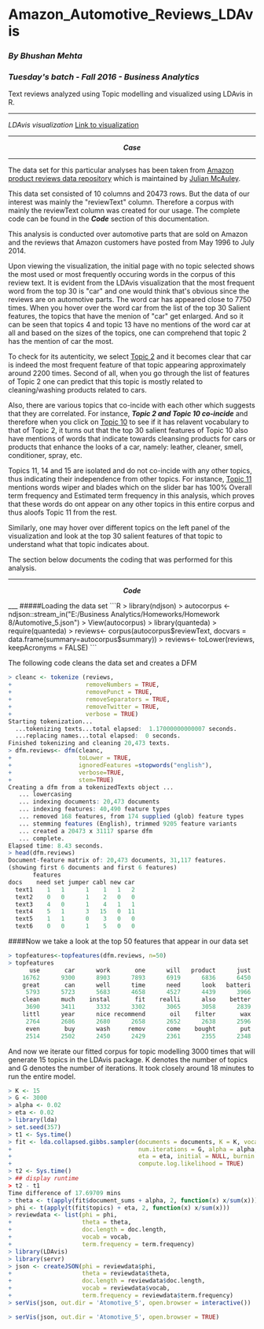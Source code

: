 # Amazon_Automotive_Reviews_LDAvis
### *By Bhushan Mehta*
### *Tuesday's batch - Fall 2016 - Business Analytics*
Text reviews analyzed using Topic modelling and visualized using LDAvis in R.

---
*LDAvis visualization*
[Link to visualization](https://rawgit.com/mbhushan909/Amazon_Automotive_Reviews_LDAvis/master/Atomotive_5/index.html#topic=0&lambda=0.5&term=)

___

<p align="center"> <b><i>Case</b></i></p>

___
The data set for this particular analyses has been taken from [Amazon product reviews data repository](http://jmcauley.ucsd.edu/data/amazon/) which is maintained by [Julian McAuley](http://cseweb.ucsd.edu/~jmcauley/).

This data set consisted of 10 columns and 20473 rows. But the data of our interest was mainly the "reviewText" column. Therefore a corpus with mainly the reviewText column was created for our usage. The complete code can be found in the <b><i>Code</b></i> section of this documentation.

This analysis is conducted over automotive parts that are sold on Amazon and the reviews that Amazon customers have posted from May 1996 to July 2014. 

Upon viewing the visualization, the initial page with no topic selected shows the most used or most frequently occuring words in the corpus of this review text. It is evident from the LDAvis visualization that the most frequent word from the top 30 is "car" and one would think that's obvious since the reviews are on automotive parts. The word car has appeared close to 7750 times. When you hover over the word car from the list of the top 30 Salient features, the topics that have the menion of "car" get enlarged. And so it can be seen that topics 4 and topic 13 have no mentions of the word car at all and based on the sizes of the topics, one can comprehend that topic 2 has the mention of car the most. 

To check for its autenticity, we select [Topic 2](https://rawgit.com/mbhushan909/Amazon_Automotive_Reviews_LDAvis/master/Atomotive_5/index.html#topic=2&lambda=0.5&term=) and it becomes clear that car is indeed the most frequent feature of that topic appearing approximately around 2200 times.
Second of all, when you go through the list of features of Topic 2 one can predict that this topic is mostly related to cleaning/washing products related to cars.

Also, there are various topics that co-incide with each other which suggests that they are correlated.
For instance, <b><i>Topic 2 and Topic 10 co-incide</b></i> and therefore when you click on [Topic 10](https://rawgit.com/mbhushan909/Amazon_Automotive_Reviews_LDAvis/master/Atomotive_5/index.html#topic=10&lambda=0.5&term=) to see if it has relavent vocabulary to that of Topic 2, it turns out that the top 30 salient features of Topic 10 also have mentions of words that indicate towards cleansing products for cars or products that enhance the looks of a car, namely: leather, cleaner, smell, conditioner, spray, etc.

Topics 11, 14 and 15 are isolated and do not co-incide with any other topics, thus indicating their independence from other topics. For instance, [Topic 11](https://rawgit.com/mbhushan909/Amazon_Automotive_Reviews_LDAvis/master/Atomotive_5/index.html#topic=11&lambda=0.5&term=) mentions words wiper and blades which on the slider bar has 100% Overall term frequency and Estimated term frequency in this analysis, which proves that these words do ont appear on any other topics in this entire corpus and thus aloofs Topic 11 from the rest.

Similarly, one may hover over different topics on the left panel of the visualization and look at the top 30 salient features of that topic to understand what that topic indicates about. 

The section below documents the coding that was performed for this analysis.

___
<p align="center"> <b><i>Code</b></i></p>
___
#####Loading the data set
```R
> library(ndjson)
> autocorpus <- ndjson::stream_in("E:/Business Analytics/Homeworks/Homework 8/Automotive_5.json")
> View(autocorpus)
> library(quanteda)
> require(quanteda)
> reviews<- corpus(autocorpus$reviewText, docvars = data.frame(summary=autocorpus$summary))
> reviews<- toLower(reviews, keepAcronyms = FALSE)
```

The following code cleans the data set and creates a DFM
```R
> cleanc <- tokenize (reviews,
+                     removeNumbers = TRUE,
+                     removePunct = TRUE,
+                     removeSeparators = TRUE,
+                     removeTwitter = TRUE,
+                     verbose = TRUE)
Starting tokenization...
  ...tokenizing texts...total elapsed:  1.17000000000007 seconds.
  ...replacing names...total elapsed:  0 seconds.
Finished tokenizing and cleaning 20,473 texts.
> dfm.reviews<- dfm(cleanc,
+                   toLower = TRUE, 
+                   ignoredFeatures =stopwords("english"), 
+                   verbose=TRUE, 
+                   stem=TRUE)
Creating a dfm from a tokenizedTexts object ...
   ... lowercasing
   ... indexing documents: 20,473 documents
   ... indexing features: 40,490 feature types
   ... removed 168 features, from 174 supplied (glob) feature types
   ... stemming features (English), trimmed 9205 feature variants
   ... created a 20473 x 31117 sparse dfm
   ... complete. 
Elapsed time: 8.43 seconds.
> head(dfm.reviews)
Document-feature matrix of: 20,473 documents, 31,117 features.
(showing first 6 documents and first 6 features)
       features
docs    need set jumper cabl new car
  text1    1   1      1    1   1   2
  text2    0   0      1    2   0   0
  text3    4   0      1    4   1   1
  text4    5   1      3   15   0  11
  text5    1   1      0    3   0   0
  text6    0   0      1    5   0   0

```
####Now we take a look at the top 50 features that appear in our data set
```R
> topfeatures<-topfeatures(dfm.reviews, n=50)
> topfeatures
      use       car      work       one      will   product      just       get      like      good 
    16762      9300      8903      7893      6919      6836      6450      6268      6236      5816 
    great       can      well      time      need      look   batteri      make     light      easi 
     5793      5723      5683      4658      4527      4439      3966      3924      3906      3698 
    clean      much    instal       fit    realli      also    better        go     price      keep 
     3690      3411      3332      3302      3065      3058      2839      2838      2834      2799 
    littl      year      nice recommend       oil    filter       wax      tire     water       tri 
     2764      2686      2680      2658      2652      2638      2596      2576      2538      2526 
     even       buy      wash     remov      come    bought       put    replac      last      back 
     2514      2502      2450      2429      2361      2355      2348      2331      2301      2287 
```
And now we iterate our fitted corpus for topic modelling 3000 times that will generate 15 topics in the LDAvis package. K denotes the number of topics and G denotes the number of iterations.
It took closely around 18 minutes to run the entire model.
```R
> K <- 15
> G <- 3000
> alpha <- 0.02
> eta <- 0.02
> library(lda)
> set.seed(357)
> t1 <- Sys.time()
> fit <- lda.collapsed.gibbs.sampler(documents = documents, K = K, vocab = vocab, 
+                                    num.iterations = G, alpha = alpha, 
+                                    eta = eta, initial = NULL, burnin = 0,
+                                    compute.log.likelihood = TRUE)
> t2 <- Sys.time()
> ## display runtime
> t2 - t1
Time difference of 17.69709 mins
> theta <- t(apply(fit$document_sums + alpha, 2, function(x) x/sum(x)))
> phi <- t(apply(t(fit$topics) + eta, 2, function(x) x/sum(x)))
> reviewdata <- list(phi = phi,
+                    theta = theta,
+                    doc.length = doc.length,
+                    vocab = vocab,
+                    term.frequency = term.frequency)
> library(LDAvis)
> library(servr)
> json <- createJSON(phi = reviewdata$phi, 
+                    theta = reviewdata$theta, 
+                    doc.length = reviewdata$doc.length, 
+                    vocab = reviewdata$vocab, 
+                    term.frequency = reviewdata$term.frequency)
> serVis(json, out.dir = 'Atomotive_5', open.browser = interactive())

> serVis(json, out.dir = 'Atomotive_5', open.browser = TRUE)
```
